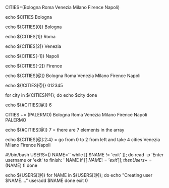 CITIES=(Bologna Roma Venezia Milano Firence Napoli)

echo $CITIES
Bologna

echo ${CITIES[0]}
Bologna

echo ${CITIES[1]}
Roma

echo ${CITIES[2]}
Venezia

echo ${CITIES[-1]}
Napoli

echo ${CITIES[-2]}
Firence

echo ${CITIES[@]}
Bologna Roma Venezia Milano Firence Napoli

echo ${!CITIES[@]}
012345

for city in ${CITIES[@]}; do
  echo $city
done

echo ${#CITIES[@]}
6

CITIES += (PALERMO)
Bologna Roma Venezia Milano Firence Napoli PALERMO


echo ${#CITIES[@]}
7 = there are 7 elements in the array

echo ${CITIES[@]:2:4}  = go from 0 to 2 from left and take 4 cities
Venezia Milano Firence Napoli



#!/bin/bash
USERS=()
NAME=''
while [[ $NAME != 'exit' ]]; do
  read -p 'Enter username or 'exit' to finish: ' NAME
  if [[ $NAME != 'exit' ]]; then
    Users += ($NAME)
  fi
done

echo ${USERS[@]}
for NAME in ${USERS[@]}; do
  echo "Creating user $NAME...."
  useradd $NAME
done
exit 0

